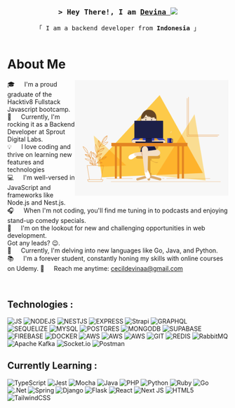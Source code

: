  <h3 align="center">
        <samp>&gt; Hey There!, I am
                <b><a target="_blank" href="https://alsiam.com">Devina </a></b> 
                <img src="https://media.giphy.com/media/hvRJCLFzcasrR4ia7z/giphy.gif" width="25px"> 
        </samp>
</h3>

<p align="center"> 
  <samp>
    「 I am a backend developer from <b>Indonesia</b> 」
    <br>
    <br>
  </samp>
</p>

# About Me
<p>
 <img align="right" width="350" src="/assets/programmer.gif" alt="Coding gif" />
  
 🎓 &emsp; I'm a proud graduate of the Hacktiv8 Fullstack Javascript bootcamp. <br/>
 💼 &emsp; Currently, I'm rocking it as a Backend Developer at Sprout Digital Labs.<br/>
 💡 &emsp; I love coding and thrive on learning new features and technologies <br/>
 💻 &emsp; I'm well-versed in JavaScript and frameworks like Node.js and Nest.js.<br/>
 🎧 &emsp; When I'm not coding, you'll find me tuning in to podcasts and enjoying stand-up comedy specials.<br/>
 📧 &emsp; I'm on the lookout for new and challenging opportunities in web development. </br>Got any leads? 😉.<br/>
 🚀 &emsp; Currently, I'm delving into new languages like Go, Java, and Python.<br/>
 📚 &emsp; I'm a forever student, constantly honing my skills with online courses on Udemy.
 💬 &emsp; Reach me anytime: cecildevinaa@gmail.com</br>
</p>
 
</br>

## Technologies :
![JS](https://img.shields.io/badge/javascript-3d3d3d?style=for-the-badge&logo=javascript&logoColor=white
)
![NODEJS](https://img.shields.io/badge/nodejs-388E3C?style=for-the-badge&logo=node.js&logoColor=white
)
![NESTJS](https://img.shields.io/badge/nestjs-F50057?style=for-the-badge&logo=nestjs&logoColor=white
)
![EXPRESS](https://img.shields.io/badge/express-C0BABA?style=for-the-badge&logo=javascript&logoColor=white
)
![Strapi](https://img.shields.io/badge/strapi-%232E7EEA.svg?style=for-the-badge&logo=strapi&logoColor=white)
![GRAPHQL](https://img.shields.io/badge/graphql-cd168f?style=for-the-badge&logo=graphql&logoColor=white
)
![SEQUELIZE](https://img.shields.io/badge/sequelize-1b4a80?style=for-the-badge&logo=sequelize&logoColor=white
)
![MYSQL](https://img.shields.io/badge/mysql-2773b8?style=for-the-badge&logo=mysql&logoColor=white
)
![POSTGRES](https://img.shields.io/badge/postgresql-5b7a93?style=for-the-badge&logo=postgresql&logoColor=white
)
![MONGODB](https://img.shields.io/badge/mongodb-14ab54?style=for-the-badge&logo=mongodb&logoColor=white
)
![SUPABASE](https://img.shields.io/badge/supabase-24a464?style=for-the-badge&logo=supabase&logoColor=white
)
![FIREBASE](https://img.shields.io/badge/firebase-fab922?style=for-the-badge&logo=firebase&logoColor=white
)
![DOCKER](https://img.shields.io/badge/docker-2a81b1?style=for-the-badge&logo=docker&logoColor=white
)
![AWS](https://img.shields.io/badge/aws-lambda-242c3c?style=for-the-badge&logo=amazon-aws&logoColor=white
)
![AWS](https://img.shields.io/badge/aws-sqs-242c3c?style=for-the-badge&logo=amazon-aws&logoColor=white
)
![AWS](https://img.shields.io/badge/aws-ec2-242c3c?style=for-the-badge&logo=amazon-aws&logoColor=white
)
![GIT](https://img.shields.io/badge/git-ee5234?style=for-the-badge&logo=git&logoColor=white
)
![REDIS](https://img.shields.io/badge/redis-ee5234?style=for-the-badge&logo=redis&logoColor=white
)
![RabbitMQ](https://img.shields.io/badge/Rabbitmq-FF6600?style=for-the-badge&logo=rabbitmq&logoColor=white)
![Apache Kafka](https://img.shields.io/badge/Apache%20Kafka-000?style=for-the-badge&logo=apachekafka)
![Socket.io](https://img.shields.io/badge/Socket.io-black?style=for-the-badge&logo=socket.io&badgeColor=010101)
![Postman](https://img.shields.io/badge/Postman-FF6C37?style=for-the-badge&logo=postman&logoColor=white)


## Currently Learning :
![TypeScript](https://img.shields.io/badge/typescript-%23007ACC.svg?style=for-the-badge&logo=typescript&logoColor=white)
![Jest](https://img.shields.io/badge/-jest-%23C21325?style=for-the-badge&logo=jest&logoColor=white)
![Mocha](https://img.shields.io/badge/-mocha-%238D6748?style=for-the-badge&logo=mocha&logoColor=white)
![Java](https://img.shields.io/badge/java-%23ED8B00.svg?style=for-the-badge&logo=openjdk&logoColor=white)
![PHP](https://img.shields.io/badge/php-%23777BB4.svg?style=for-the-badge&logo=php&logoColor=white)
![Python](https://img.shields.io/badge/python-3670A0?style=for-the-badge&logo=python&logoColor=ffdd54)
![Ruby](https://img.shields.io/badge/ruby-%23CC342D.svg?style=for-the-badge&logo=ruby&logoColor=white) 
![Go](https://img.shields.io/badge/go-%2300ADD8.svg?style=for-the-badge&logo=go&logoColor=white)
![.Net](https://img.shields.io/badge/.NET-5C2D91?style=for-the-badge&logo=.net&logoColor=white)
![Spring](https://img.shields.io/badge/spring-%236DB33F.svg?style=for-the-badge&logo=spring&logoColor=white)
![Django](https://img.shields.io/badge/django-%23092E20.svg?style=for-the-badge&logo=django&logoColor=white)
![Flask](https://img.shields.io/badge/flask-%23000.svg?style=for-the-badge&logo=flask&logoColor=white)
![React](https://img.shields.io/badge/react-%2320232a.svg?style=for-the-badge&logo=react&logoColor=%2361DAFB)
![Next JS](https://img.shields.io/badge/Next-black?style=for-the-badge&logo=next.js&logoColor=white)
![HTML5](https://img.shields.io/badge/html5-%23E34F26.svg?style=for-the-badge&logo=html5&logoColor=white)
![TailwindCSS](https://img.shields.io/badge/tailwindcss-%2338B2AC.svg?style=for-the-badge&logo=tailwind-css&logoColor=white)
